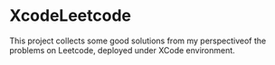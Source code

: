 # XcodeLeetcode
This project collects some good solutions from my perspectiveof the problems on Leetcode, 
deployed under XCode environment.
